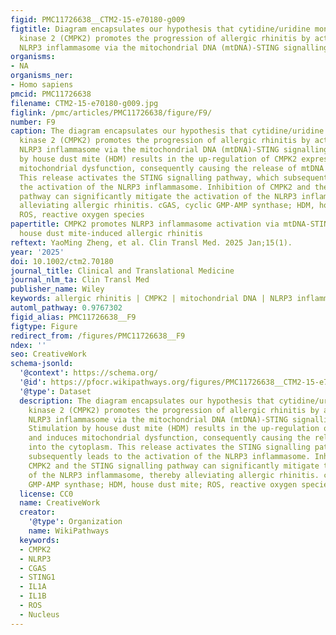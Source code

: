 ```yaml
---
figid: PMC11726638__CTM2-15-e70180-g009
figtitle: Diagram encapsulates our hypothesis that cytidine/uridine monophosphate
  kinase 2 (CMPK2) promotes the progression of allergic rhinitis by activating the
  NLRP3 inflammasome via the mitochondrial DNA (mtDNA)‐STING signalling pathway
organisms:
- NA
organisms_ner:
- Homo sapiens
pmcid: PMC11726638
filename: CTM2-15-e70180-g009.jpg
figlink: /pmc/articles/PMC11726638/figure/F9/
number: F9
caption: The diagram encapsulates our hypothesis that cytidine/uridine monophosphate
  kinase 2 (CMPK2) promotes the progression of allergic rhinitis by activating the
  NLRP3 inflammasome via the mitochondrial DNA (mtDNA)‐STING signalling pathway. Stimulation
  by house dust mite (HDM) results in the up‐regulation of CMPK2 expression and induces
  mitochondrial dysfunction, consequently causing the release of mtDNA into the cytoplasm.
  This release activates the STING signalling pathway, which subsequently leads to
  the activation of the NLRP3 inflammasome. Inhibition of CMPK2 and the STING signalling
  pathway can significantly mitigate the activation of the NLRP3 inflammasome, thereby
  alleviating allergic rhinitis. cGAS, cyclic GMP‐AMP synthase; HDM, house dust mite;
  ROS, reactive oxygen species
papertitle: CMPK2 promotes NLRP3 inflammasome activation via mtDNA‐STING pathway in
  house dust mite‐induced allergic rhinitis
reftext: YaoMing Zheng, et al. Clin Transl Med. 2025 Jan;15(1).
year: '2025'
doi: 10.1002/ctm2.70180
journal_title: Clinical and Translational Medicine
journal_nlm_ta: Clin Transl Med
publisher_name: Wiley
keywords: allergic rhinitis | CMPK2 | mitochondrial DNA | NLRP3 inflammasome | STING
automl_pathway: 0.9767302
figid_alias: PMC11726638__F9
figtype: Figure
redirect_from: /figures/PMC11726638__F9
ndex: ''
seo: CreativeWork
schema-jsonld:
  '@context': https://schema.org/
  '@id': https://pfocr.wikipathways.org/figures/PMC11726638__CTM2-15-e70180-g009.html
  '@type': Dataset
  description: The diagram encapsulates our hypothesis that cytidine/uridine monophosphate
    kinase 2 (CMPK2) promotes the progression of allergic rhinitis by activating the
    NLRP3 inflammasome via the mitochondrial DNA (mtDNA)‐STING signalling pathway.
    Stimulation by house dust mite (HDM) results in the up‐regulation of CMPK2 expression
    and induces mitochondrial dysfunction, consequently causing the release of mtDNA
    into the cytoplasm. This release activates the STING signalling pathway, which
    subsequently leads to the activation of the NLRP3 inflammasome. Inhibition of
    CMPK2 and the STING signalling pathway can significantly mitigate the activation
    of the NLRP3 inflammasome, thereby alleviating allergic rhinitis. cGAS, cyclic
    GMP‐AMP synthase; HDM, house dust mite; ROS, reactive oxygen species
  license: CC0
  name: CreativeWork
  creator:
    '@type': Organization
    name: WikiPathways
  keywords:
  - CMPK2
  - NLRP3
  - CGAS
  - STING1
  - IL1A
  - IL1B
  - ROS
  - Nucleus
---
```


